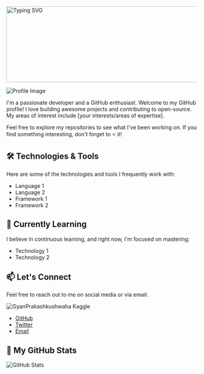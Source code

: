 <a href="https://git.io/typing-svg">
  <img src="https://readme-typing-svg.demolab.com/?lines=Hello👋🏻,+I'm+Gyan+Prakash+Kushwaha+😊;good+to+see+you+🙃;Let's+get+better+together+✊" alt="Typing SVG" width="800" height="200">
</a>

![Profile Image](your-profile-image.jpg)

I'm a passionate developer and a GitHub enthusiast. Welcome to my GitHub profile! I love building awesome projects and contributing to open-source. My areas of interest include [your interests/areas of expertise].

Feel free to explore my repositories to see what I've been working on. If you find something interesting, don't forget to ⭐️ it!

## 🛠️ Technologies & Tools

Here are some of the technologies and tools I frequently work with:

- Language 1
- Language 2
- Framework 1
- Framework 2
<!-- Add more as per your expertise -->

## 🌱 Currently Learning

I believe in continuous learning, and right now, I'm focused on mastering:

- Technology 1
- Technology 2
<!-- Add more as per your current learning interests -->

## 📫 Let's Connect

Feel free to reach out to me on social media or via email:

![GyanPrakashkushwaha Kaggle](https://kaggle-card.chienhsiang-hung.eu.org/api/svg?GyanPrakashkushwaha)

- [GitHub](https://github.com/yourusername)
- [Twitter](https://twitter.com/yourusername)
- [Email](mailto:youremail@example.com)

## 🚀 My GitHub Stats

![GitHub Stats](https://github-readme-stats.vercel.app/api?username=GyanPrakashkushwaha&show_icons=true&count_private=true&hide=prs&theme=radical)

<!-- Add GIFs, images, or more content here -->

